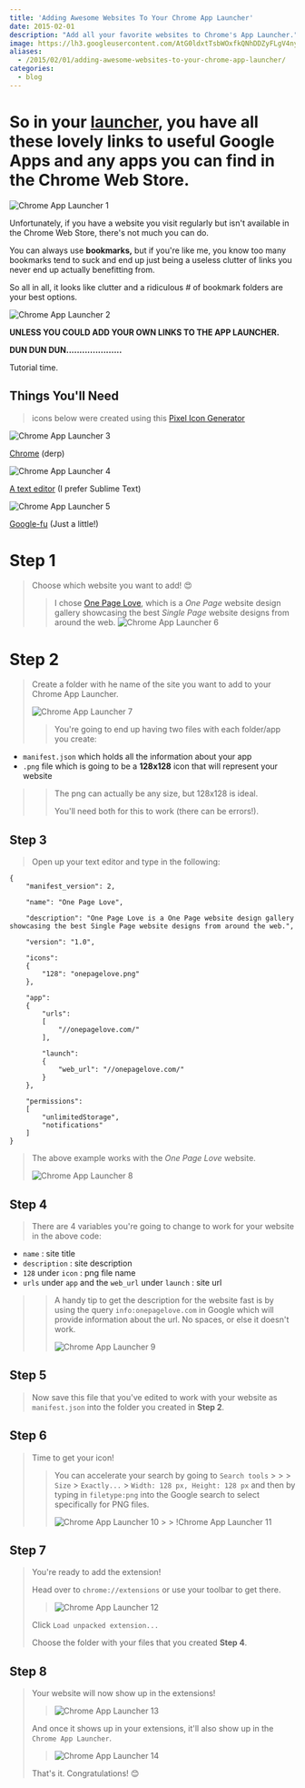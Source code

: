 ```yaml
---
title: 'Adding Awesome Websites To Your Chrome App Launcher'
date: 2015-02-01
description: "Add all your favorite websites to Chrome's App Launcher."
image: https://lh3.googleusercontent.com/AtG0ldxtTsbWOxfkQNhDDZyFLgV4nyOUndWHuh2Q6cOJ8r4Hz1nQeziSJFlyOEs0RhpzgKwrowff-dtB-aFI7Pq7MCkHSsTl5NNSN6ApD1LR85D5Hu95T8Huv5hF9TeV6eHCY4KA_5yx0EtccTfthaHpzuyr3kzJd5YSFSBALszH9a4_wuK2-HANxuJh8JJnmmfHznElrqmyD8NjJudUWKE7o5iLXgcbF816uXjffztrShMLzs48PZL5G5jsBUzO5-39kiGHFT46mkimqXeUB4hsWd8-0KkFAOAjiQSzmIr3_S8BI0XBWacoXWUlGJsczz776lmTVWQVAE_-iUh-0VvAISpsBqZUL7yzJJ-ZhPY0-XWMIuVTZ9LEICjpXbkAp7syBBajAVt3vMS12gIYh_vkHH0gwJcOccUUzN1vVoZrpTpfUGcs4ZyvMjzBTtPKlUvbcT_FJ26ogksO5DGoWufrgSmKaPe_-VtVJP6lOs3QN3hqnuX8UHDBDod5lkM7xEYJmo_A04-Yl4UK6pW3rA4VvdjYDJIuFNVyuDlUk3jKKorPrERoTRHPZKNI6DD0FyPyTEDpZKtn88_9iT1IiRSJ4RfXIDkcanav4jY7LQUtteTWyJMlxQdv9EPyjGLf=w1240-h930-no
aliases:
  - /2015/02/01/adding-awesome-websites-to-your-chrome-app-launcher/
categories:
  - blog
---
```


# So in your [launcher](https://chrome.google.com/webstore/launcher), you have all these lovely links to useful Google Apps and any apps you can find in the Chrome Web Store.

![Chrome App Launcher 1](https://core0.staticworld.net/images/article/2013/02/applaunchersplash-100026310-orig.png)

Unfortunately, if you have a website you visit regularly but isn't available in the Chrome Web Store, there's not much you can do.

You can always use **bookmarks,** but if you're like me, you know too many bookmarks tend to suck and end up just being a useless clutter of links you never end up actually benefitting from.

So all in all, it looks like clutter and a ridiculous \# of bookmark folders are your best options.

![Chrome App Launcher 2](https://developer.chrome.com/webstore/images/ChromeWebStore_Badge_v2_496x150.png)

**UNLESS YOU COULD ADD YOUR OWN LINKS TO THE APP LAUNCHER.**

**DUN DUN DUN.....................**

Tutorial time.

## Things You'll Need

> icons below were created using this [Pixel Icon Generator](https://www.iconj.com/pixel_icon_generator.php)

![Chrome App Launcher 3](https://lh3.googleusercontent.com/8vyjDjN4q5ylJfTBu3U9losQZH4S8Ogba6oYQxLcSr2Tkb928I3Vv1U3TBD5HKl1VB6jr2L9tQHbVfJ5tKpbAlNcfqZHi2jUhLkHjyWSrEZknIJl3b6JRyDsfYTGIdKvxvEBNSilThKFLCWRzYXtqvSHTsolWi5N2GAaJvXcy1MAVXWomHsIxPGE1WADJPvMkdtyd_mDwy3__rYQ2QNFTTJV1g6CcTKZRL56pVgsnb13oKsawBrDu2hIZYelLvdcj2ogI4yOK8eyzHT6FsjRlDiISPtIVWreKg14VIeRe2QA2TZJtV9QAkr9AVjXzfU9bXsQOyHzEP3xFmmT9LepxSqzOuRUi5s5aR4zdfcbpSmNn6XCC992eXpvZqg6sy5pW1HKMkTqFAivlD8k84WAQuxyxhwrhb4jYUsmgE04ht1XBnwh1DYhG3CAfHxy2NunrAROnBLEh56S4OwWHtRKtwiIGcBeSUphdY3PzL6rgKt_1KBYM5Ss3-N5XJmO1Lhy0Z-z88KG8TK7MXI5p0xhEbS-cNsgOJqYhZAlkc8MZrflBS53_H1pDT-ADjlMULFQZBnzyEfofKPcrkna0HrSQM8eNyRMEpp9Xactsudth7MLTeOu1VL6_kRAwT_F3pw-=s128-no)

[Chrome](https://www.google.com/chrome/) (derp)

![Chrome App Launcher 4](https://lh3.googleusercontent.com/d5OUpcDJWrQ0lkFa4gN4sM-rb37N_BJ5UQYWBIePwwZIxuiloWyFEDKDg1C6_X8Nwd4J7C3L395ZuwK77JrW_hMKs5MVqD5wN2ukERQRYSNjK6V4C6UVgy7dxORESsSRWxr5w9WbAJXT2-x4bdkxzg6A-N5IkXyV89f_c-xDC2EeLwumnPJNrI5Uk5GHbouWtTEp-ysEKk1tH52veluZXEMUncccNmi2tN-haTkOtUUOjbOQ8WZ4ut58Cnr2lAZObDUuV1gYW-UyY66WUEdDSbpQ-N9-eLOvebJ-X0-R3BJ-Iu9qWVU_Nk3WgvOmP-rnvCgwbq6cIJABnjEBDQY2o9uxBxR9UgeD7AK0yyBOOMek-deJ1LVfMmtDP4VFCkpSncYuHJK0uxt3Yk4I4zAliby2QNoMLvxCRXSxEiLpl17A4u6Yx8ixcRtgVt8t6quTfkGpWcWV2CoQQYywR-Nmf0dKsRmwCUpJ97y-HQwW31b5FNP-gLaPsBTXbg_VeP3u2LrpaiVIcSgUf2Hm61bbhKO-MlFz98FD1FgkXwtIXtcMhjHI8aGekSGUhIuvocB7LNLVVn6v3jLEJKioFEk9qF9Nyx0MyBImXREEQWAeYK_H1UvC6W2XVpD6eDWiG06Y=s128-no)

[A text editor](https://www.sublimetext.com/) (I prefer Sublime Text)

![Chrome App Launcher 5](https://lh3.googleusercontent.com/v9ezVM_znueUee2zerARE1_D3Cdz-TaZ5dp9s97DkxYAhsqR3qmiPOmK7SoCj35CHEkgQBfPz3xmxgqaJnOM6LQXbcVL2GqYJbbJwd0mjHF0yxrVVYOaOIA0d-YNNlar4gflePobJ-E41fb9JrkEdzFFoBa0WZA5CXb-mljqbFIkP4thn6KXtnNI7h9RAC3742h5bmO4IhZIb6KOdW7XrjrYi_eA_rpWCdAlxll7MMfxtYCl7myNoVlI1e4n9eGRb_vOzD3cyCZ_iiWbOHn5NhfxojrqNj_-bsToJkULb389D-54OlQ1Wyl0Far2QfzBnaBOdbpJuA3nfXtpWpRvrZ0lwU5x3RLhksC6yxGO71GrCMiQBKA2SWezu0PyL-AsPFPewWUcQKFQ4ys3W8fd-y6O1iAzBtjq6Cgvx4xlpBzcSjYKRPevYxqy_qvWZSZ8e2TsFpeb4zuZHnDN-uWJyivJ8VnoIDttaQ0yus-Dee8xadVtT7TgUbi4fl8Ms0Idv-1Sxw0ahzr1NRm1L1dUil4v9gHbASqUjn619jWzvpsdQSeo79juUY4KGqxRe6VuBj-Y7CVvPnsupFN11qlFuGLBHcpVGM07tQMlByK3RalBzBfpIs-4vL5JlF8Gzf-2=s128-no)

[Google-fu](https://www.urbandictionary.com/define.php?term=google-fu) (Just a little!)

# Step 1

> Choose which website you want to add! 😍
>
> > I chose [One Page Love](https://onepagelove.com/), which is a _One Page_ website design gallery showcasing the best _Single Page_ website designs from around the web. ![Chrome App Launcher 6](https://lh3.googleusercontent.com/BeHXDfo1WRDBRHh4-VbHcd3IUGqldnsuyqnAEZXFn72a4rViZ3UzFUiotYYdw7Pj6y8eeyzUr_LVGKRlQ_7Ahg7sUs4fDj1BBKM2jm9DGjUbYPk-D-Df5rPmAjjRLaZH37_VJ4biBPEXY7ooWLPGz0r6agSnD0vaOy_g72U1kS2f0O4CCSI4bi44Ip_bMAKuJvHw6zzQ6KL0pjZPWhlAFak5n-rAfqCE0YVdGnmGgNtLjQDuEg4x5ddr9vrmnfCRK2iS125M2wFupgaAUN-fLB8_MZVmu_Z2goJ88K90h6J5XMCJyzCBxOeCSb8j77j-oygkdVOL3MEg5wPolsA5oY3TWngQ3HcW9zKyP_Ca2OdLgBWJSIdwpTT4WszXYb6pb_TXQMfh0KCJyd5H_sm9NfQtZ0ZshAwOPLNlPIq5yfQ8H5VigSCqeYvM6mW0wrSiXiS1FbmInna5KU4-vA8qv0SDL7nLvOTJX3GDDq-Hf6fLeQl-TyemURM_mpHaZJ4ft1EPv3xDSFgoKacLJ3UPAszh1OH0EhT8wRXerVA9tUyXID85Ur4GZNPmi8V7T6L-PhhvZ8zQ1CAu2TochfkphN3cW2ZoGprI6IXCkViiwa3fDO_oVJwc3OW4Wti31KsR=w153-h220-no)

# Step 2

> Create a folder with he name of the site you want to add to your Chrome App Launcher.
>
> ![Chrome App Launcher 7](https://lh3.googleusercontent.com/OT_Car3kiMdT_aAfxTdSd41J8WulWfSo9DyGM7vngKB6qBxrfV2uMFi8W_iolckEgwVl-lADt5UW6D213BKB08SgkQEVrYn0ftv61vGM3l-d4j_cw_ys5byhaadmv_6r3Itna4b56k_Lz4gRp-M8xSzQNRL828PUUVorKD_Z4EnbVyXsmQ_3qhzGN9abI6O_ykkUvpZ-zaHVph6Qub1MUJtJZBTBKGYNLMnOECdsLUhETa4kR4hX36YYUfS8a_q7j8VpVm-bjA51QgYUCDgU_JqlwaTTCTebwQFKfwlA_zuF67X9lnaPRc4ays0GsErh4XFbEVnj7Xl1pOLSNBpPgDKbxw4tY_z0WZYELJ-neYjTN7GBxSEiuSt_k7d3uDT3dHYMPDAt0vNyaZsnJ08ewsTr5z4EvIXKfaKij5QXGxh-0vkM4DAEuMV6ltOZ2VylaoFqQZIYpHN2DFO6J4oa2UxH05ya_92hAIbIM83zsVQ4xIMu2zy-iXpq4spXFWDwUnd4It2tqVTkbtvJRPv7Vh_O_icf6YSExjpti8qbL5uOUYRLGsrXWb_EQ0h7UfnSEW2IDY3hTgzttIjfNfyDaSS8WTuzI-ubPFq0xKvr2x9UwqS2N6K25z5EguEok3zn=w616-h631-no)
>
> > You're going to end up having two files with each folder/app you create:

- `manifest.json` which holds all the information about your app
- `.png` file which is going to be a **128x128** icon that will represent your website

> > The png can actually be any size, but 128x128 is ideal.
> >
> > You'll need both for this to work (there can be errors!).

## Step 3

> Open up your text editor and type in the following:

    {
        "manifest_version": 2,

        "name": "One Page Love",

        "description": "One Page Love is a One Page website design gallery showcasing the best Single Page website designs from around the web.",

        "version": "1.0",

        "icons":
        {
            "128": "onepagelove.png"
        },

        "app":
        {
            "urls":
            [
                "//onepagelove.com/"
            ],

            "launch":
            {
                "web_url": "//onepagelove.com/"
            }
        },

        "permissions":
        [
            "unlimitedStorage",
            "notifications"
        ]
    }

> The above example works with the _One Page Love_ website.
>
> ![Chrome App Launcher 8](https://lh3.googleusercontent.com/z_xdtat6ttuek-3l7qfaltm4a0YuJ-12Ou-oK7Sv73GxUVWrxqnX9gYHt1WGBmAoZyVMXMS2KZPmXsn-9ptU0tusi-CxyIGD94AucCOn_TKw7N0orU2tYxcXRAXdPlOijn-ZUW74BWa62bFPR9jMEAiFsnXNflwFqiQrOG212UgXd9fYTHbqXnBU4hBm-zsOXzOC48_sWhnFz1s7gPoJ5BfQYJSn8pa4CF3LuuFozEj8l6jWMfxR8KuyiUqLyyP8W_y6z7wPOBKa2HKf7bK4-yqhw4PSRzsn-L2OX3R5Ow8-EewLyEHC3LEQ9NX_jsTUXK5XMEb5CE5KK6BGMVw9qwDke1Q8kdKqEmGPQcR2ThJjUFv-GDW5nDn_VMxITR2pY3hy0GBHHZLxCOFTHe_jehhhjyNm_4KNyASozpQhzYsabnzHKOT7-jt85n5xeVaAdpATIbLi3PDbB5JwdZxOJNe29X8YqNJZPPl9QADGyT2DpCyb_BToJV0DvXWEYB3nVqVydsNPWY64jcJHSzQ3I8optzhgCe4dVIrrJYAfnlJ5qtFnV4K77o670UiikXmZq8wazQSBD5xjGpnqWVVYg99dLsOnR-zWMWdTyoNL6m4-yh7KzVQfg-Cr9tWS8oGp=w352-h220-no)

## Step 4

> There are 4 variables you're going to change to work for your website in the above code:

- `name` : site title
- `description` : site description
- `128` under `icon` : png file name
- `urls` under `app` and the `web_url` under `launch` : site url

> > A handy tip to get the description for the website fast is by using the query `info:onepagelove.com` in Google which will provide information about the url. No spaces, or else it doesn't work.
> >
> > ![Chrome App Launcher 9](https://lh3.googleusercontent.com/5MyDvrkQEVN-w7vndyvkHEK9NB-Y-HJIpykhuR0IthUpDH3pbWA7n5fpAJ96OAkc4X2AkTCV76xIFNcOio6NUI7_dN1G0pc80DomqKndee12vc65eInoKfj5B4rUooSyO0AOMLCL0RL7RdJfr2Y2FZqi63DUIAQEYyblP6YxJOxXZXfBi5dD_Wk_53JcIjwLvbS8aeIJzEIUXegl_zz-38UCc2j0Dq1Bdb_9XHIXY4AjiDqBEjgIgp3KIzlxrWQgG3mqm2t8WVD3XJ3nQsEex2UDNu63rx1moFFUE7gQaeSFCnqUobvLIHhzSkwp-JpygZHUi62uqZz-dMiLrh6AAfvnBSlYZxGbClARf8wZnKX9UWzjAVUbyUITbvNGehfWRUT5rymqBir2sPTNGQ4aiXXmY-gLq77Unepi3yJFKPpuR0mwUkDglPTUf5K456gQJbHs76GjaTFPElKw0h4zN5F-CeLYNI2e-ZmadHkhunkYR083sZix6cw51hB6-a_NmVCQxOs5cj1JXHx1wyv7rm3n1hbpiLcK-MxuMIvxbKXDIvFwIP-NN9ALc0AUg7ukBEiVTuwjioYqFuM_hTpcHshfA_ONMH2gR8BVcPqZglBeoLDDDF1_-smBpAMY09Xa=w384-h220-no)

## Step 5

> Now save this file that you've edited to work with your website as `manifest.json` into the folder you created in **Step 2**.

## Step 6

> Time to get your icon!
>
> > You can accelerate your search by going to `Search tools` &gt; > > `Size` &gt; `Exactly...` &gt; `Width: 128 px, Height: 128 px` and then by typing in `filetype:png` into the Google search to select specifically for PNG files.
> >
> > ![Chrome App Launcher 10](https://lh3.googleusercontent.com/c2Ojk3KC3hqiRgtem-sOA7n4iKM5IP6a0xH0xTOeE9T-TSMjMT_PByybys7RCgA2ed53xrnY4Qb4Oc3bPAlY3by087CYId5vBjXoCttQyNJQMfnnKmE6albCaYmrR-5aui-xwy8k0RUagNnsCZWNojD2JgXu5E2KZF_5IKEoNF5VP4hf9unJrWouY9ME-hyWiUpo3QeM0qX0oXR6jEx_i-iITpPg-_AFo4DAtxvbkjJA6mKqpgu_lBdS9OEVM2VjY3hceyyD8BqgFaWUyNv9vszIodywzRCHprgQuyBVUCt-fbZc6wHyOiWBACasfDKrQmMXbWK-piU2kGU2AyHm-ZrP2IluCVlrwdhwMXc24vkaBBn71Vl2NMLy-gXaXCxLJ4zSCCGwQVPRSLJTpVACSjeGR8UNfABkLB64k7hd0moqsoLfEbxB6zDidsHky-rJU6IJiTu0eqrodXcU6fqOZCZAX1gV5gFYAmtko_eBwlRyvvDmCpkDP5AhTcYCHQd9F78p5Fkwlq0G7rT2XRuLf0OOp6q8A9rbgU4zjLWkplwb0pU4TWYIqXDbBEHbP2qwbAh1P-IJG1YOyaTOayLFfbo4Qnly_VvIidkgpOQQDLN7BevccOUEh-c-usmk9Tnn=w783-h155-no) > > !Chrome App Launcher 11[](https://lh3.googleusercontent.com/ihygRVbvUBHJ5YzkSFPRUM4wFtwWiZP1wLWaPwyhdMp3U10EedL3PrexH9E8t6jL0Yz8svju8AkVTrgeG_2ap4YOVeiv0Vct3Kc1lVubaRv3Y-YAmDg9JZKWwqH2RoaI_F6h-68v-Z9vt7FmigGCuDh7izNfqakgLBVC_dbcdOFBm1Tzjd5VB8GyFq0Yu1F5i1XGiAiqdj2PTHwjQ9PI2k3XWRE-fw539qX2yst-fhf5L1hoZoX8GO6rfO7nQnmMbCsIVnoJcaPSZGHxPFlGrz3vkPrR01PLnv78I4R02tSl9TUisdSQ0k1J8xq9ybP8R6gqHGQkJPPjH2ZYYcVGdL0Pn51YyEZlbpDV9oI9t0gC-qYLIjGnRLPgHMly1Xyjx9N_hNxgvi65dL1G__UefrzZMbB7-Zl48PLm9WNwjtProOD6koH-GhbsN6It67mG-qSMj4TvMRIlh8nZ5oG-b0sbnlmJvM7Y2IdFgvLuDjtyoJoLbGcWFq1fjpWdH-_9ioO9LyAOwdJ25CxQwO-4QQ4T2RmU4klG3mf7igOHgrTCGAPr83E0_5Ul7O7Ge5W92N-zQG-5V_POTTPwoKLE97gK2VRfaO6gOuuMhP0KH0obClg77F-hQS0j9VdwCMXC=w396-h220-no)

## Step 7

> You're ready to add the extension!
>
> Head over to `chrome://extensions` or use your toolbar to get there.
>
> > ![Chrome App Launcher 12](https://lh3.googleusercontent.com/ykil7et4DWoYb9pFzdWr1r5e8ipxsmO9nVSqQPLkV3lC6S3lD4WDDCOlZcvvuWGOjzIgi4Felc-f_trwVBKb_1Szef6s0j4tivePIEb0t0CyYsZSY1P-9nheKue6VfvCywlym_QwA7TxXyRsq-nWpgKDucBqfufVdIapOMFVwU56RuvFgIynlt9ua4AxYkYLMUmDUABTF7d4kXw8aADiKa-uoGescTMINU-HaOSFhf8ZJ5CWUR4huT4cY5sn3E8707_KIKMvb0iQSsz3yBpcVKxlgNzwA5JKQyRITkVwDyYg0fWfZrJUw4YzpAOZ2PWf5lB_J-KNWfrpCh05r_-fJRJHofkDLgdJwOiz-ZiUv3aegKSOM03ALlw86W-O1lS-w6HoZvONZnWOWB2iVFDzsp8kDxt88Mci4PnvBiSz87X5me1CFjv0l1gSD9MrChP655Y0kjPXqVSm7pUc_4JexQHJfznUqKLJCTQ7inguxo7Bm-z6Tqenm0xmKD9q_Uo69J_cPvA4YmQjF4k_Jqfl1f2yKqaV4liCuWpMAZ8zvW8D4YIg3jMh0R4G-ZDbQs8prpxHU6L9lwjXYWX8evnMHdq0GJVTAZFWpUtxuYMBvapl8dWT6roVQYukQTn0YwPj=w1033-h190-no)
>
> Click `Load unpacked extension...`
>
> Choose the folder with your files that you created **Step 4**.

## Step 8

> Your website will now show up in the extensions!
>
> > ![Chrome App Launcher 13](https://lh3.googleusercontent.com/WWPoKKen0JfRsIiszG7J-XlvbsuFmSHu9IurQZUwMuZDokBFVdjoreuo8lByWNDx7AjjcF4gDuhgiyp8tp9Y6YCAINWNejA4rikCWILmPoDgbwisNLolch_c4gPwvv5RWQ03QbI3YD8Z2O-WtVu2ld-BBzrMvW5nfpTE60EUnTeQXwS3NfK3Eq46Uks45DaI2BliUrmxGP0sJBbgj7BsSo-km9gexUm-K2XuhEq_NIUupwWdmkqj-cE4wgBQ3mqWveAbl6r1k-oPJVwQGuK7LDTHfmL6FVyGUsR9RjYqgZtx7qa-JXE8TNaRIjtLZMmgISaAIIrNuleYQc9yq247BC98D90uS1hisNsAy-226e93sYEi2okUke1BqCABO_-1cOm45od05YJmpZ3-Nrpl0gZM3uDFqozuLfiHoqMFQF8Llshwsdyj1SiERW8plSd7CK8aCPKG0d1QYTzZQNsuPClgVBhq3n7qXq3FtxThMyNKt-TwpvP4nSN_JNZa78OqV2_U1hg25KEC0nISFepHNrWg_LdPEclpL26jYE0-5zDbBuO02qLgye7Gq0NQRfCVt8rXdEUU0CgWFeh6Lc9b8QDtATzY8F9vlpK0Q2RWHvgJ2AY8aMTNk9jX0UO8Sl5N=w676-h176-no)
>
> And once it shows up in your extensions, it'll also show up in the `Chrome App Launcher`.
>
> > ![Chrome App Launcher 14](https://lh3.googleusercontent.com/f9FCVzME0pAOQ9L8ajRqG4Nbv60Lg-PrFRL94muW72Uv5Y4bPXYJGvVXVbqRlu3B3lRibuvTJKedYjCpR5vDx1UrPHkU_gsmeEPkdYK5sFqSCztEmD9qyC_IGXn72GxA0lzxhV7EOnEr7BhpUhSFbRv1zQAlY-HvdmJQ21yPDX50nUpuKDkNVDxW1p8DN8pdTTC-vImupT6yDASR8eY-bKLU1cZGmMSsPF03rkmNggqZs4yF6jmVBFSRfE0cRE1UG-LN3Ng9R83jjyVUzTYHTyvKg7sTMzbNpWgcjttkU9YpzDCXvO8yZqc6GfrnIgHU-5vXgrx9Y96FZ5-MLkjr_9oYVSpTnOjwJuHYGvjLH9ziRreVsbFbTqJTbBzZkLrGSmYrsMwMaBO1e4u3gSJ5INzPH7WGF-JFMSpMIpUYMv6NG5YkB5uYB-9bvtSqIaqDRX1VF1durWNtAhFgvKAODTM32SS9TZaGDUjaDfci8dMeYZjDBXx2H1NMqPV8MWVAVa_ofYtjxVfMpAjXq-FA-6f3l5w8pXXQcq27Lt36INoKJZDUjMmtm8e8i5mzKbU6tAVGW8IBSSDb7leAIrLzMWBmmbMJ1k41_1ZfZ1u_8w3L-6l_bSf6k6CGviVyuKAb=w395-h643-no)
>
> That's it. Congratulations! 😊
